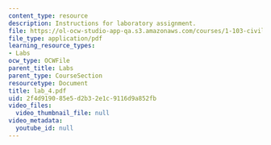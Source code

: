 ```yaml
---
content_type: resource
description: Instructions for laboratory assignment.
file: https://ol-ocw-studio-app-qa.s3.amazonaws.com/courses/1-103-civil-engineering-materials-laboratory-spring-2004/2f4d919085e5d2b32e1c9116d9a852fb_lab_4.pdf
file_type: application/pdf
learning_resource_types:
- Labs
ocw_type: OCWFile
parent_title: Labs
parent_type: CourseSection
resourcetype: Document
title: lab_4.pdf
uid: 2f4d9190-85e5-d2b3-2e1c-9116d9a852fb
video_files:
  video_thumbnail_file: null
video_metadata:
  youtube_id: null
---
```

